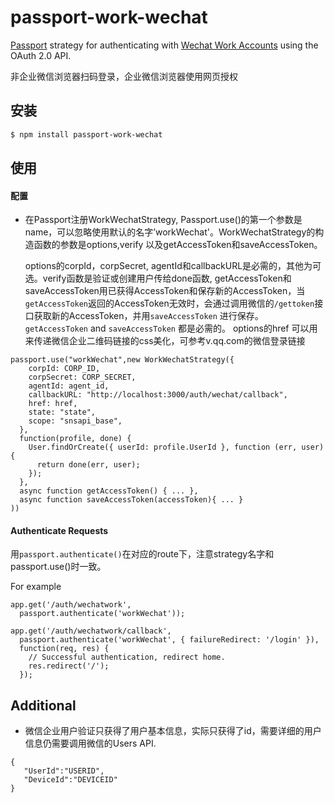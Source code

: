 # passport-work-wechat

[Passport](http://passportjs.org/) strategy for authenticating with [Wechat Work Accounts](https://work.weixin.qq.com/)
using the OAuth 2.0 API.

非企业微信浏览器扫码登录，企业微信浏览器使用网页授权

## 安装

```bash
$ npm install passport-work-wechat
```

## 使用

#### 配置

- 在Passport注册WorkWechatStrategy, Passport.use()的第一个参数是name，可以忽略使用默认的名字’workWechat'。WorkWechatStrategy的构造函数的参数是options,verify 以及getAccessToken和saveAccessToken。

  options的corpId，corpSecret, agentId和callbackURL是必需的，其他为可选。verify函数是验证或创建用户传给done函数, getAccessToken和saveAccessToken用已获得AccessToken和保存新的AccessToken，当`getAccessToken`返回的AccessToken无效时，会通过调用微信的`/gettoken`接口获取新的AccessToken，并用`saveAccessToken`
  进行保存。`getAccessToken` and `saveAccessToken` 都是必需的。 options的href 可以用来传递微信企业二维码链接的css美化，可参考v.qq.com的微信登录链接

```
passport.use("workWechat",new WorkWechatStrategy({
    corpId: CORP_ID,
    corpSecret: CORP_SECRET,
    agentId: agent_id,
    callbackURL: "http://localhost:3000/auth/wechat/callback",
    href: href,
    state: "state",
    scope: "snsapi_base",
  },
  function(profile, done) {
    User.findOrCreate({ userId: profile.UserId }, function (err, user) {
      return done(err, user);
    });
  },
  async function getAccessToken() { ... },
  async function saveAccessToken(accessToken){ ... }
))
```

#### Authenticate Requests

用`passport.authenticate()`在对应的route下，注意strategy名字和passport.use()时一致。

For example

```
app.get('/auth/wechatwork',
  passport.authenticate('workWechat'));

app.get('/auth/wechatwork/callback',
  passport.authenticate('workWechat', { failureRedirect: '/login' }),
  function(req, res) {
    // Successful authentication, redirect home.
    res.redirect('/');
  });
```

## Additional

- 微信企业用户验证只获得了用户基本信息，实际只获得了id，需要详细的用户信息仍需要调用微信的Users API.

```
{
   "UserId":"USERID",
   "DeviceId":"DEVICEID"
}
```
